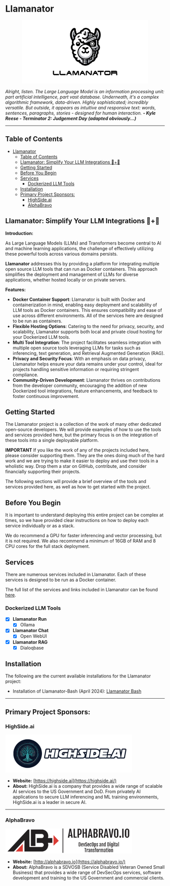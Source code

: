 # Llamanator

<p align="center">
<img src="./assets/images/llamanator-gh-logo-1.png" alt="drawing" width="400"/>
</p>

*Alright, listen. The Large Language Model is an information processing unit: part artificial intelligence, part vast database. Underneath, it's a complex algorithmic framework, data-driven. Highly sophisticated; incredibly versatile. But outside, it appears as intuitive and responsive text: words, sentences, paragraphs, stories - designed for human interaction. **- Kyle Reese - Terminator 2: Judgement Day (adapted obviously...)***

---

## Table of Contents
- [Llamanator](#llamanator)
  - [Table of Contents](#table-of-contents)
  - [Llamanator: Simplify Your LLM Integrations 🦙+🤖](#llamanator-simplify-your-llm-integrations-)
  - [Getting Started](#getting-started)
  - [Before You Begin](#before-you-begin)
  - [Services](#services)
    - [Dockerized LLM Tools](#dockerized-llm-tools)
  - [Installation](#installation)
  - [Primary Project Sponsors:](#primary-project-sponsors)
    - [HighSide.ai](#highsideai)
    - [AlphaBravo](#alphabravo)


## Llamanator: Simplify Your LLM Integrations 🦙+🤖

**Introduction:**

As Large Language Models (LLMs) and Transformers become central to AI and machine learning applications, the challenge of effectively utilizing these powerful tools across various domains persists.

**Llamanator** addresses this by providing a platform for integrating multiple open source LLM tools that can run as Docker containers. This approach simplifies the deployment and management of LLMs for diverse applications, whether hosted locally or on private servers.

**Features:**

- **Docker Container Support**: Llamanator is built with Docker and containerization in mind, enabling easy deployment and scalability of LLM tools as Docker containers. This ensures compatibility and ease of use across different environments. All of the services here are designed to be run as containers.
- **Flexible Hosting Options**: Catering to the need for privacy, security, and scalability, Llamanator supports both local and private cloud hosting for your Dockerized LLM tools.
- **Multi Tool Integration**: The project facilitates seamless integration with multiple open source tools leveraging LLMs for tasks such as inferencing, text generation, and Retrieval Augmented Generation (RAG).
- **Privacy and Security Focus**: With an emphasis on data privacy, Llamanator helps ensure your data remains under your control, ideal for projects handling sensitive information or requiring stringent compliance.
- **Community-Driven Development**: Llamanator thrives on contributions from the developer community, encouraging the addition of new Dockerized tool integrations, feature enhancements, and feedback to foster continuous improvement.

## Getting Started

The Llamanator project is a collection of the work of many other dedicated open-source developers. We will provide examples of how to use the tools and services provided here, but the primary focus is on the integration of these tools into a single deployable platform.

**IMPORTANT**
If you like the work of any of the projects included here, please consider supporting them. They are the ones doing much of the hard work and we are trying to make it easier to deploy and use their tools in a wholistic way. Drop them a star on GitHub, contribute, and consider financially supporting their projects.

The following sections will provide a brief overview of the tools and services provided here, as well as how to get started with the project.

## Before You Begin

It is important to understand deploying this entire project can be complex at times, so we have provided clear instructions on how to deploy each service individually or as a stack.

We do recommend a GPU for faster inferencing and vector processing, but it is not required. We also recommend a minimum of 16GB of RAM and 8 CPU cores for the full stack deployment.

## Services

There are numerous services included in Llamanator. Each of these services is designed to be run as a Docker container.

The full list of the services and links included in Llamanator can be found [here](./services.md).

### Dockerized LLM Tools
- [x] **Llamanator Run**
  - [x] Ollama
- [x] **Llamanator Chat**
  - [x] Open WebUI
- [x] **Llamanator RAG**
  - [x] Dialoqbase

## Installation

The following are the current available installations for the Llamanator project:

- Installation of Llamanator-Bash (April 2024): [Llamanator Bash](./deploy/llamanator-bash/README.md)

---

## Primary Project Sponsors:

### HighSide.ai
<img src="./assets/images/highsideai-logo1-wide.png" alt="drawing" width="400"/>

- **Website:** [https://highside.ai](https://highside.ai/)
- **About:** HighSide.ai is a company that provides a wide range of scalable AI services to the US Government and DoD. From privately AI applications to secure LLM inferencing and ML training environments, HighSide.ai is a leader in secure AI.

---

### AlphaBravo
<img src="./assets/images/alphabravo-logo-1.png" alt="drawing" width="400"/>

- **Website:** [http://alphabravo.io](https://alphabravo.io/)
- **About:** AlphaBravo is a SDVOSB (Service Disabled Veteran Owned Small Business) that provides a wide range of DevSecOps services, software development and training to the US Government and commercial clients.
